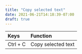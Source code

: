 ```yaml
---
title: "Copy selected text"
date: 2021-06-21T14:18:39-07:00
draft: true
---
```


| Keys                                      | Function                                               |
|:------------------------------------------|:-------------------------------------------------------|
| Ctrl + C 	                                | Copy selected text                                     |
